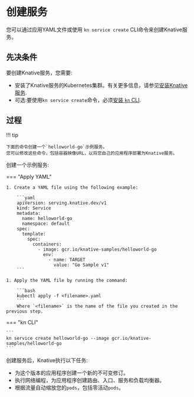 # 创建服务

您可以通过应用YAML文件或使用 `kn service create` CLI命令来创建Knative服务。

## 先决条件

要创建Knative服务，您需要:

* 安装了Knative服务的Kubernetes集群。有关更多信息，请参见[安装Knative服务](../../install/yaml-install/serving/install-serving-with-yaml.md).
* 可选:要使用`kn service create`命令，必须[安装 `kn` CLI](../../client/configure-kn.md).

## 过程

!!! tip

    下面的命令创建一个`helloworld-go`示例服务。
    您可以修改这些命令，包括容器映像URL，以将您自己的应用程序部署为Knative服务。

创建一个示例服务:

=== "Apply YAML"

    1. Create a YAML file using the following example:

        ```yaml
        apiVersion: serving.knative.dev/v1
        kind: Service
        metadata:
          name: helloworld-go
          namespace: default
        spec:
          template:
            spec:
              containers:
                - image: gcr.io/knative-samples/helloworld-go
                  env:
                    - name: TARGET
                      value: "Go Sample v1"
        ```

    1. Apply the YAML file by running the command:

        ```bash
        kubectl apply -f <filename>.yaml
        ```
        Where `<filename>` is the name of the file you created in the previous step.

=== "kn CLI"

    ```
    kn service create helloworld-go --image gcr.io/knative-samples/helloworld-go
    ```

创建服务后，Knative执行以下任务:

* 为这个版本的应用程序创建一个新的不可变修订。
* 执行网络编程，为应用程序创建路由、入口、服务和负载均衡器。
* 根据流量自动缩放您的`pods`，包括零活动`pods`。
